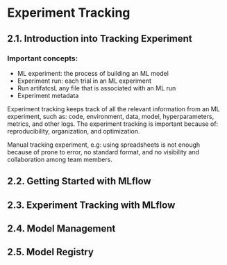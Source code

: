 # Experiment Tracking
## 2.1. Introduction into Tracking Experiment

### Important concepts:
- ML experiment: the process of building an ML model
- Experiment run: each trial in an ML experiment
- Run artifatcsL any file that is associated with an ML run
- Experiment metadata

Experiment tracking keeps track of all the relevant information from an ML experiment, such as: code, environment, data, model, hyperparameters, metrics, and other logs. The experiment tracking is important because of: reproducibility, organization, and optimization.

Manual tracking experiment, e.g: using spreadsheets is not enough because of prone to error, no standard format, and no visibility and collaboration among team members.

## 2.2. Getting Started with MLflow

## 2.3. Experiment Tracking with MLflow

## 2.4. Model Management

## 2.5. Model Registry